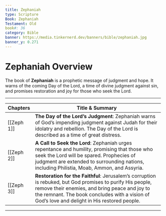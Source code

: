 ```yaml
---
title: Zephaniah
type: Scripture
Book: Zephaniah
Testament: Old
book#: 36
category: Bible
banner: https://media.tinkernerd.dev/banners/bible/zephaniah.jpg
banner_y: 0.271
---
```



# Zephaniah Overview

The book of **Zephaniah** is a prophetic message of judgment and hope. It warns of the coming Day of the Lord, a time of divine judgment against sin, and promises restoration and joy for those who seek the Lord.

---

| Chapters | Title & Summary |
|----------|-----------------|
| [[Zeph 1]] | **The Day of the Lord’s Judgment**: Zephaniah warns of God’s impending judgment against Judah for their idolatry and rebellion. The Day of the Lord is described as a time of great distress. |
| [[Zeph 2]] | **A Call to Seek the Lord**: Zephaniah urges repentance and humility, promising that those who seek the Lord will be spared. Prophecies of judgment are extended to surrounding nations, including Philistia, Moab, Ammon, and Assyria. |
| [[Zeph 3]] | **Restoration for the Faithful**: Jerusalem’s corruption is rebuked, but God promises to purify His people, remove their enemies, and bring peace and joy to the remnant. The book concludes with a vision of God’s love and delight in His restored people. |

---
